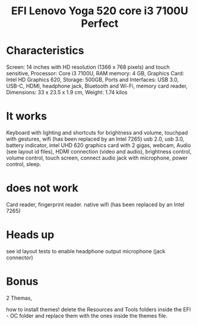 <h1 align="center"> EFI Lenovo Yoga 520 core i3 7100U Perfect </h1>

# Characteristics
Screen: 14 inches with HD resolution (1366 x 768 pixels) and touch sensitive,
Processor: Core i3 7100U,
RAM memory: 4 GB,
Graphics Card: Intel HD Graphics 620,
Storage: 500GB,
Ports and Interfaces: USB 3.0, USB-C, HDMI, headphone jack, Bluetooth and Wi-Fi, memory card reader,
Dimensions: 33 x 23.5 x 1.9 cm,
Weight: 1.74 kilos

# It works
Keyboard with lighting and shortcuts for brightness and volume,
touchpad with gestures,
wifi (has been replaced by an Intel 7265)
usb 2.0,
usb 3.0,
battery indicator, 
intel UHD 620 graphics card with 2 gigas,
webcam,
Audio (see layout id files),
HDMI connection (video and audio),
brightness control, 
volume control, 
touch screen, 
connect audio jack with microphone, 
power control,
sleep.

# does not work
Card reader,
fingerprint reader.
native wifi (has been replaced by an Intel 7265)

# Heads up
see id layout tests to enable headphone output microphone (jack connector)

# Bonus
2 Themas, 

how to install themes!
delete the Resources and Tools folders inside the EFI - OC folder and replace them with the ones inside the themes file.
